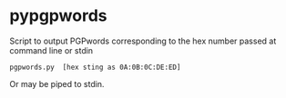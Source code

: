 pypgpwords
==========

Script to output PGPwords corresponding to the hex number passed at command line or stdin

`pgpwords.py  [hex sting as 0A:0B:0C:DE:ED]`

Or may be piped to stdin.
